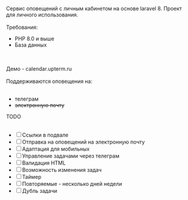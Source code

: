 Сервис оповещений с личным кабинетом на основе laravel 8. Проект для личного использования.
<br /><br />
Требования:
<ul>
<li>PHP 8.0 и выше</li>
<li>База данных</li>
</ul>
<br /><br />
Демо - calendar.upterm.ru
<br /><br />
Поддерживаются оповещения на:
<br /><br />
<ul>
    <li>телеграм</li>
    <li><s>электронную почту</s></li>
</ul>
TODO
<br /><br />
<ul>
    <li><input type="checkbox">Ссылки в подвале</li>
    <li><input type="checkbox">Отправка на оповещений на электронную почту</li>
    <li><input type="checkbox">Адаптация для мобильных</li>
    <li><input type="checkbox">Управление задачами через телеграм</li>
    <li><input type="checkbox">Валидация HTML</li>
    <li><input type="checkbox">Возможность изменения задач</li>
    <li><input type="checkbox">Таймер</li>
    <li><input type="checkbox">Повторяемые - несколько дней недели</li>
    <li><input type="checkbox">Дубль задачи</li>
</ul>
